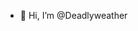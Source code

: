 - 👋 Hi, I’m @Deadlyweather



<!---
Deadlyweather/Deadlyweather is a ✨ special ✨ repository because its `README.md` (this file) appears on your GitHub profile.
You can click the Preview link to take a look at your changes.
--->
